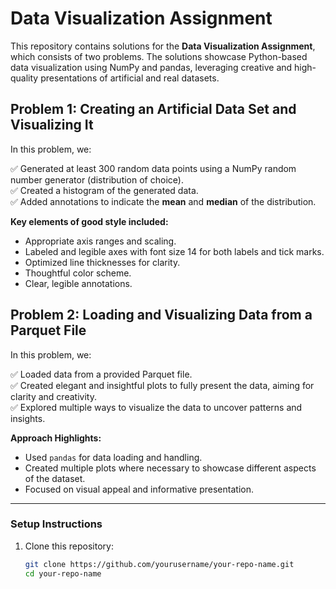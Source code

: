 # Data Visualization Assignment

This repository contains solutions for the **Data Visualization Assignment**, which consists of two problems. The solutions showcase Python-based data visualization using NumPy and pandas, leveraging creative and high-quality presentations of artificial and real datasets.

## Problem 1: Creating an Artificial Data Set and Visualizing It

In this problem, we:

✅ Generated at least 300 random data points using a NumPy random number generator (distribution of choice).  
✅ Created a histogram of the generated data.  
✅ Added annotations to indicate the **mean** and **median** of the distribution.  

**Key elements of good style included:**
- Appropriate axis ranges and scaling.
- Labeled and legible axes with font size 14 for both labels and tick marks.
- Optimized line thicknesses for clarity.
- Thoughtful color scheme.
- Clear, legible annotations.

## Problem 2: Loading and Visualizing Data from a Parquet File

In this problem, we:

✅ Loaded data from a provided Parquet file.  
✅ Created elegant and insightful plots to fully present the data, aiming for clarity and creativity.  
✅ Explored multiple ways to visualize the data to uncover patterns and insights.  

**Approach Highlights:**
- Used `pandas` for data loading and handling.
- Created multiple plots where necessary to showcase different aspects of the dataset.
- Focused on visual appeal and informative presentation.

---

### Setup Instructions

1. Clone this repository:
   ```bash
   git clone https://github.com/yourusername/your-repo-name.git
   cd your-repo-name
